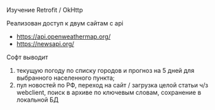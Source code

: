 Изучение Retrofit / OkHttp

Реализован доступ к двум сайтам с api
- https://api.openweathermap.org/
- https://newsapi.org/

Софт выводит
1. текущую погоду по списку городов и прогноз на 5 дней для выбранного населенного пункта;
2. пул новостей по РФ, переход на сайт / загрузка целой статьи ч/з webclient, поиск в архиве по ключевым словам, сохранение в локальной БД
